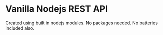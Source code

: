 # Vanilla Nodejs REST API

Created using built in nodejs modules. No packages needed. No batteries included also.
